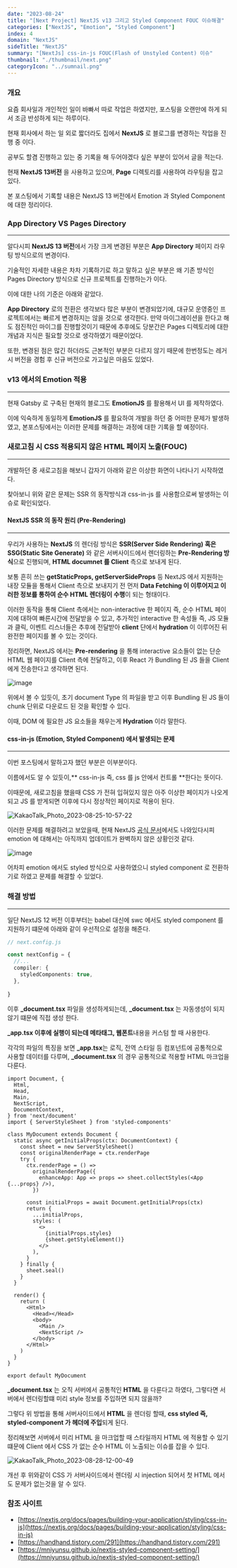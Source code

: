 ```yaml
---
date: "2023-08-24"
title: "[Next Project] NextJS v13 그리고 Styled Component FOUC 이슈해결"
categories: ["NextJS", "Emotion", "Styled Component"]
index: 4
domain: "NextJS"
sideTitle: "NextJS"
summary: "[NextJs] css-in-js FOUC(Flash of Unstyled Content) 이슈"
thumbnail: "./thumbnail/next.png"
categoryIcon: "../sumnail.png"
---
```


### 개요

요즘 회사일과 개인적인 일이 바빠서 따로 작업은 하였지만, 포스팅을 오랜만에 하게 되서 조금 반성하게 되는 하루이다.

현재 회사에서 하는 일 외로 짧더라도 집에서 **NextJS** 로 블로그를 변경하는 작업을 진행 중 이다.

공부도 할겸 진행하고 있는 중 기록을 해 두어야겠다 싶은 부분이 있어서 글을 적는다.

현재 **NextJS 13버전** 을 사용하고 있으며, **Page** 디렉토리를 사용하여 라우팅을 잡고 있다.

본 포스팅에서 기록할 내용은 NextJS 13 버전에서 Emotion 과 Styled Component 에 대한 정리이다.

### App Directory VS Pages Directory
---

알다시피 **NextJS 13 버전**에서 가장 크게 변경된 부분은 **App Directory** 페이지 라우팅 방식으로의 변경이다.

기술적인 자세한 내용은 차차 기록하기로 하고 말하고 싶은 부분은 왜 기존 방식인 Pages Directory 방식으로 신규 프로젝트를 진행하는가 이다.

이에 대한 나의 기준은 아래와 같았다.

**App Directory** 로의 전환은 생각보다 많은 부분이 변경되었기에, 대규모 운영중인 프로젝트에서는 빠르게 변경하지는 않을 것으로 생각한다.
만약 마이그레이션을 한다고 해도 점진적인 마이그를 진행할것이기 때문에 추후에도 당분간은 Pages 디렉토리에 대한 개념과 지식은 필요할 것으로 생각하였기 때문이었다.

또한, 변경된 점은 많긴 하더라도 근본적인 부분은 다르지 않기 때문에 한번정도는 레거시 버전을 경험 후 신규 버전으로 가고싶은 마음도 있었다.

### v13 에서의 Emotion 적용
---

현재 Gatsby 로 구축된 현재의 블로그도 **EmotionJS** 를 활용해서 UI 를 제작하였다.

이에 익숙하게 동일하게 **EmotionJS** 를 활요하여 개발을 하던 중 어떠한 문제가 발생하였고, 본포스팅에서는 이러한 문제를 해결하는 과정에 대한 기록을 할 예정이다.

### 새로고침 시 CSS 적용되지 않은 HTML 페이지 노출(FOUC)
---

개발하던 중 새로고침을 해보니 갑자기 아래와 같은 이상한 화면이 나타나기 시작하였다.

찾아보니 위와 같은 문제는 SSR 의 동작방식과 css-in-js 를 사용함으로써 발생하는 이슈로 확인되었다.

#### NextJS SSR 의 동작 원리 (Pre-Rendering)
---

우리가 사용하는 **NextJS** 의 렌더링 방식은 **SSR(Server Side Rendering) 혹은 SSG(Static Site Generate)** 와 같은 서버사이드에서 렌더링하는 **Pre-Rendering 방식**으로 진행되며, **HTML documnet 를 Client** 측으로 보내게 된다.

보통 흔히 쓰는 **getStaticProps, getServerSideProps** 등 NextJS 에서 지원하는 내장 모듈을 통해서 Client 측으로 보내지기 전 먼저 **Data Fetching 이 이루어지고 이러한 정보를 통하여 순수 HTML 렌더링이 수행**이 되는 형태이다.

이러한 동작을 통해 Client 측에서는 non-interactive 한 페이지 즉, 순수 HTML 페이지에 대하여 빠른시간에 전달받을 수 있고, 추가적인 interactive 한 속성들 즉, JS 모듈과 클릭, 이벤트 리스너들은 추후에 전달받아 **client** 단에서 **hydration** 이 이루어진 뒤 완전한 페이지를 볼 수 있는 것이다.

정리하면, NextJS 에서는 **Pre-rendering** 을 통해 interactive 요소들이 없는 단순 HTML 웹 페이지를 Client 측에 전달하고, 이후 React 가 Bundling 된 JS 들을 Client 에게 전송한다고 생각하면 된다.

![image](https://github.com/jjou33/next-hippo-blog/assets/56063287/1755586c-eba7-426d-9f6a-fd32538ab97c)

위에서 볼 수 있듯이, 초기 document Type 의 파일을 받고 이후 Bundling 된 JS 들이 chunk 단위로 다운로드 된 것을 확인할 수 있다.

이때, DOM 에 필요한 JS 요소들을 채우는게 **Hydration** 이라 말한다.

#### css-in-js (Emotion, Styled Component) 에서 발생되는 문제
---

이번 포스팅에서 말하고자 했던 부분은 이부분이다.

이름에서도 알 수 있듯이,** css-in-js 즉, css 를 js 안에서 컨트롤 **한다는 뜻이다.

이때문에, 새로고침을 했을때 CSS 가 전혀 입혀있지 않은 아주 이상한 페이지가 나오게되고 JS 를 받게되면 이후에 다시 정상적인 페이지로 적용이 된다.

![KakaoTalk_Photo_2023-08-25-10-57-22](https://github.com/jjou33/next-hippo-blog/assets/56063287/26a7a16f-5ab7-4035-8348-956bf1d25a65)

이러한 문제를 해결하려고 보았을때, 현재 NextJS [공식 문서](https://nextjs.org/docs/pages/building-your-application/styling/css-in-js)에서도 나와있다시피 emotion 에 대해서는 아직까지 업데이트가 완벽하지 않은 상황인것 같다.

![image](https://github.com/jjou33/next-hippo-blog/assets/56063287/1e77d6cd-5075-4063-95a9-7a6e67c8b477)

어차피 emotion 에서도 styled 방식으로 사용하였으니 styled component 로 전환하기로 하였고 문제를 해결할 수 있었다.


### 해결 방법
---

일단 NextJS 12 버전 이후부터는 babel 대신에 swc 에서도 styled component 를 지원하기 떄문에 아래와 같이 우선적으로 설정을 해준다.

```ts
// next.config.js

const nextConfig = {
  //...
  compiler: {
    styledComponents: true,
  },
  
}
```
이후 **_document.tsx** 파일을 생성하게되는데, **_document.tsx** 는 자동생성이 되지 않기 떄문에 직접 생성 한다.

**_app.tsx 이후에 실행이 되는데 메타태그, 웹폰트**내용을 커스텀 할 때 사용한다.

각각의 파일의 특징을 보면 **_app.tsx**는 로직, 전역 스타일 등 컴포넌트에 공통적으로 사용할 데이터를 다루며, **_document.tsx** 의 경우 공통적으로 적용할 HTML 마크업을 다룬다.

```tsx
import Document, {
  Html,
  Head,
  Main,
  NextScript,
  DocumentContext,
} from 'next/document'
import { ServerStyleSheet } from 'styled-components'

class MyDocument extends Document {
  static async getInitialProps(ctx: DocumentContext) {
    const sheet = new ServerStyleSheet()
    const originalRenderPage = ctx.renderPage
    try {
      ctx.renderPage = () =>
        originalRenderPage({
          enhanceApp: App => props => sheet.collectStyles(<App {...props} />),
        })

      const initialProps = await Document.getInitialProps(ctx)
      return {
        ...initialProps,
        styles: (
          <>
            {initialProps.styles}
            {sheet.getStyleElement()}
          </>
        ),
      }
    } finally {
      sheet.seal()
    }
  }

  render() {
    return (
      <Html>
        <Head></Head>
        <body>
          <Main />
          <NextScript />
        </body>
      </Html>
    )
  }
}

export default MyDocument

```
**_document.tsx** 는 오직 서버에서 공통적인 **HTML** 을 다룬다고 하였다, 그렇다면 서버에서 렌더링할떄 미리 style 정보를 주입하면 되지 않을까?

그렇다 위 방법을 통해 서버사이드에서 **HTML** 을 렌더링 할때, **css styled 즉, styled-component 가 헤더에 주입**되게 된다.

정리해보면 서버에서 미리 HTML 을 마크업할 때 스타일까지 HTML 에 적용할 수 있기 떄문에 Client 에서 CSS 가 없는 순수 HTML 이 노출되는 이슈를 잡을 수 있다.

![KakaoTalk_Photo_2023-08-28-12-00-49](https://github.com/jjou33/next-hippo-blog/assets/56063287/02733a33-8d57-4973-9163-d22816b7590f)

개선 후 위와같이 CSS 가 서버사이드에서 렌더링 시 injection 되어서 첫 HTML 에서도 문제가 없는것을 알 수 있다.

### 참조 사이트

- [https://nextjs.org/docs/pages/building-your-application/styling/css-in-js](https://nextjs.org/docs/pages/building-your-application/styling/css-in-js)
- [https://handhand.tistory.com/291](https://handhand.tistory.com/291)
- [https://mniyunsu.github.io/nextjs-styled-component-setting/](https://mniyunsu.github.io/nextjs-styled-component-setting/)

